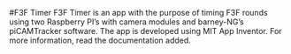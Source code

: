 #F3F Timer
F3F Timer is an app with the purpose of timing F3F rounds using two Raspberry PI’s with camera modules and barney-NG’s piCAMTracker software. The app is developed using MIT App Inventor. For more information, read the documentation added.